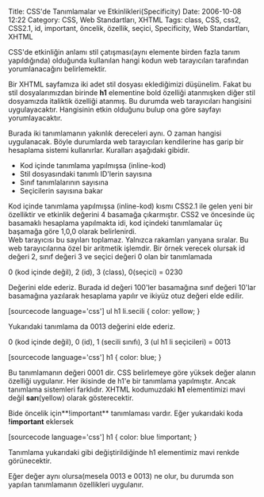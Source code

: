Title: CSS&#039;de Tanımlamalar ve Etkinlikleri(Specificity)
Date: 2006-10-08 12:22
Category: CSS, Web Standartları, XHTML
Tags: class, CSS, css2, CSS2.1, id, important, öncelik, özellik, seçici, Specificity, Web Standartları, XHTML

CSS'de etkinliğin anlamı stil çatışması(aynı elemente birden fazla tanım
yapıldığında) olduğunda kullanılan hangi kodun web tarayıcıları
tarafından yorumlanacağını belirlemektir. <!--more-->

Bir XHTML sayfamıza iki adet stil dosyası eklediğimizi düşünelim. Fakat
bu stil dosyalarımızdan birinde **h1** elementine bold özelliği
atanmışken diğer stil dosyamızda italiktik özelliği atanmış. Bu durumda
web tarayıcıları hangisini uygulayacaktır. Hangisinin etkin olduğunu
bulup ona göre sayfayı yorumlayacaktır.

Burada iki tanımlamanın yakınlık dereceleri aynı. O zaman hangisi
uygulanacak. Böyle durumlarda web tarayıcıları kendilerine has garip bir
hesaplama sistemi kullanırlar. Kuralları aşağıdaki gibidir.

-   Kod içinde tanımlama yapılmışsa (inline-kod)
-   Stil dosyasındaki tanımlı ID'lerin sayısına
-   Sınıf tanımlalarının sayısına
-   Seçicilerin sayısına bakar

<div class="ekstrabilgi">
Kod içinde tanımlama yapılmışsa (inline-kod) kısmı CSS2.1 ile gelen yeni
bir özelliktir ve etkinlik değerini 4 basamağa çıkarmıştır. CSS2 ve
öncesinde üç basamaklı hesaplama yapılmakta idi, kod içindeki
tanımlamalar üç başamağa göre 1,0,0 olarak belirlenirdi.

</div>
Web tarayıcısı bu sayıları toplamaz. Yalnızca rakamları yanyana sıralar.
Bu web tarayıcılarına özel bir aritmetik işlemdir. Bir örnek verecek
olursak id değeri 2, sınıf değeri 3 ve seçici değeri 0 olan bir
tanımlamada

0 (kod içinde değil), 2 (id), 3 (class), 0(seçici) = 0230

Değerini elde ederiz. Burada id değeri 100'ler basamağına sınıf değeri
10'lar basamağına yazılarak hesaplama yapılır ve ikiyüz otuz değeri elde
edilir.

[sourcecode language='css'] ul h1 li.secili { color: yellow; }


Yukarıdaki tanımlama da 0013 değerini elde ederiz.

0 (kod içinde değil), 0 (id), 1 (secili sınıfı), 3 (ul h1 li seçicileri)
= 0013

[sourcecode language='css'] h1 { color: blue; } 

Bu tanımlamanın değeri 0001 dir. CSS belirlemeye göre yüksek değer
alanın özelliği uygulanır. Her ikisinde de h1'e bir tanımlama
yapılmıştır. Ancak tanımlama sistemleri farklıdır. XHTML kodumuzdaki
**h1** elementimizi mavi değil **sarı**(yellow) olarak gösterecektir.

Bide öncelik için**!important** tanımlaması vardır. Eğer yukarıdaki koda
**!important** eklersek

[sourcecode language='css'] h1 { color: blue !important; } 

Tanımlama yukarıdaki gibi değiştirildiğinde h1 elementimiz mavi renkde
görünecektir.

Eğer değer aynı olursa(mesela 0013 e 0013) ne olur, bu durumda son
yapılan tanımlamanın özellikleri uygulanır.

</p>

